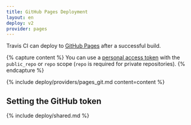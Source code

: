 ```yaml
---
title: GitHub Pages Deployment
layout: en
deploy: v2
provider: pages
---
```


Travis CI can deploy to [GitHub Pages](https://pages.github.com/) after a successful build.

{% capture content %}
  You can use a [personal access token](https://help.github.com/articles/creating-an-access-token-for-command-line-use/)
  with the `public_repo` or `repo` scope (`repo` is required for private repositories).
{% endcapture %}

{% include deploy/providers/pages_git.md content=content %}

## Setting the GitHub token

{% include deploy/shared.md %}
